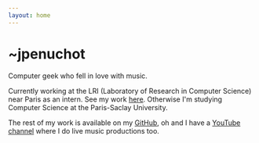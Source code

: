 ```yaml
---
layout: home
---
```

# ~jpenuchot

Computer geek who fell in love with music.

Currently working at the LRI (Laboratory of Research in Computer Science) near Paris as an intern. See my work [here](https://github.com/JPenuchot/boost.simd_playground). Otherwise I'm studying Computer Science at the Paris-Saclay University.

The rest of my work is available on my [GitHub](https://github.com/JPenuchot), oh and I have a [YouTube channel](https://www.youtube.com/user/SlymayerTV) where I do live music productions too.